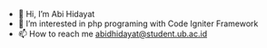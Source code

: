- 👋 Hi, I’m Abi Hidayat
- 👀 I’m interested in php programing with Code Igniter Framework
- 📫 How to reach me abidhidayat@student.ub.ac.id

<!---
lepank21/lepank21 is a ✨ special ✨ repository because its `README.md` (this file) appears on your GitHub profile.
You can click the Preview link to take a look at your changes.
--->
